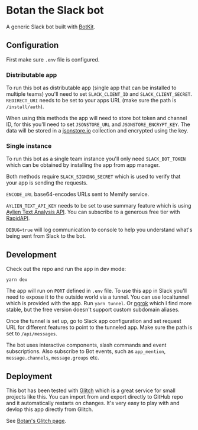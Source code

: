 # Botan the Slack bot

A generic Slack bot built with [BotKit](https://botkit.ai).

## Configuration

First make sure `.env` file is configured.

### Distributable app
To run this bot as distributable app 
(single app that can be installed to multiple teams) you'll need to set `SLACK_CLIENT_ID`
and `SLACK_CLIENT_SECRET`. `REDIRECT_URI` needs to be set to your apps URL (make sure the
path is `/install/auth`).

When using this methods the app will need to store bot token and channel ID, for this
you'll need to set `JSONSTORE_URL` and `JSONSTORE_ENCRYPT_KEY`. The data will be stored
in a [jsonstore.io](https://www.jsonstore.io) collection and encrypted using the key.

### Single instance
To run this bot as a single team instance you'll only need `SLACK_BOT_TOKEN` which can
be obtained by installing the app from app manager.

Both methods require `SLACK_SIGNING_SECRET` which is used to verify that your app is
sending the requests.

`ENCODE_URL` base64-encodes URLs sent to Memify service.

`AYLIEN_TEXT_API_KEY` needs to be set to use summary feature which is using
[Aylien Text Analysis API](https://aylien.com/text-api/sdks/). You can subscribe to
a generous free tier with [RapidAPI](https://rapidapi.com/aylien/api/text-analysis).

`DEBUG=true` will log communication to console to help you understand what's being sent
from Slack to the bot.

## Development

Check out the repo and run the app in dev mode:

```
yarn dev
```

The app will run on `PORT` defined in `.env` file. To use this app in Slack you'll need
to expose it to the outside world via a tunnel. You can use localtunnel which is provided
with the app. Run `yarn tunnel`. Or [ngrok](https://ngrok.com) which I find more stable,
but the free version doesn't support custom subdomain aliases.

Once the tunnel is set up, go to Slack app configuration and set request URL for different
features to point to the tunneled app. Make sure the path is set to `/api/messages`.

The bot uses interactive components, slash commands and event subscriptions. Also subscribe
to Bot events, such as `app_mention`, `message.channels`, `message.groups` etc.

## Deployment

This bot has been tested with [Glitch](https://glitch.com) which is a great service for small
projects like this. You can import from and export directly to GitHub repo and it automatically
restarts on changes. It's very easy to play with and devlop this app directly from Glitch.

See [Botan's Glitch page](https://glitch.com/~iambotan).
